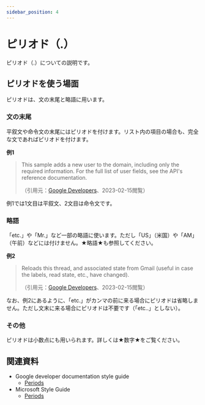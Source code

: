 ```yaml
---
sidebar_position: 4
---
```


# ピリオド（.）

ピリオド（.）についての説明です。

## ピリオドを使う場面

ピリオドは、文の末尾と略語に用います。

### 文の末尾

平叙文や命令文の末尾にはピリオドを付けます。リスト内の項目の場合も、完全な文であればピリオドを付けます。

**例1**

> This sample adds a new user to the domain, including only the required information. For the full list of user fields, see the API's reference documentation.
>
> （引用元：[Google Developers](https://developers.google.com/apps-script/advanced/admin-sdk-directory)、2023-02-15閲覧）

例1では1文目は平叙文、2文目は命令文です。

### 略語

「etc.」や「Mr.」など一部の略語に使います。ただし「US」（米国）や「AM」（午前）などには付けません。★略語★も参照してください。

**例2**

> Reloads this thread, and associated state from Gmail (useful in case the labels, read state, etc., have changed).
>
> （引用元：[Google Developers](https://developers.google.com/apps-script/reference/gmail/gmail-thread)、2023-02-15閲覧）

なお、例2にあるように、「etc.」がカンマの前に来る場合にピリオドは省略しません。ただし文末に来る場合にピリオドは不要です（「etc..」としない）。

### その他

ピリオドは小数点にも用いられます。詳しくは★数字★をご覧ください。

## 関連資料

- Google developer documentation style guide
    - [Periods](https://developers.google.com/style/periods)
- Microsoft Style Guide
    - [Periods](https://learn.microsoft.com/en-us/style-guide/punctuation-symbol/periods)